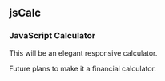 ## jsCalc

### JavaScript Calculator ###

This will be an elegant responsive calculator.

Future plans to make it a financial calculator.
